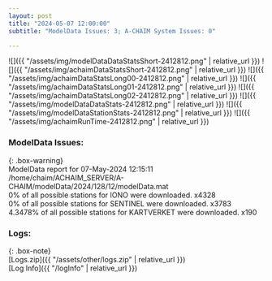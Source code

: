 ```yaml
---
layout: post
title: "2024-05-07 12:00:00"
subtitle: "ModelData Issues: 3; A-CHAIM System Issues: 0"

---
```


![]({{ "/assets/img/modelDataDataStatsShort-2412812.png" | relative_url }})
![]({{ "/assets/img/achaimDataStatsShort-2412812.png" | relative_url }})
![]({{ "/assets/img/achaimDataStatsLong00-2412812.png" | relative_url }})
![]({{ "/assets/img/achaimDataStatsLong01-2412812.png" | relative_url }})
![]({{ "/assets/img/achaimDataStatsLong02-2412812.png" | relative_url }})
![]({{ "/assets/img/modelDataDataStats-2412812.png" | relative_url }})
![]({{ "/assets/img/modelDataStationStats-2412812.png" | relative_url }})
![]({{ "/assets/img/achaimRunTime-2412812.png" | relative_url }})


### ModelData Issues:  
  
{: .box-warning}  
 ModelData report for 07-May-2024 12:15:11   
 /home/chaim/ACHAIM_SERVER/A-CHAIM/modelData/2024/128/12/modelData.mat   
 0% of all possible stations for IONO were downloaded. x4328   
 0% of all possible stations for SENTINEL were downloaded. x3783   
 4.3478% of all possible stations for KARTVERKET were downloaded. x190   
  


### Logs:  
  
{: .box-note}  
[Logs.zip]({{ "/assets/other/logs.zip" | relative_url }})  
[Log Info]({{ "/logInfo" | relative_url }})  
